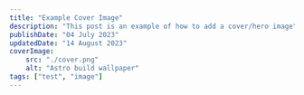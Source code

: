 ```yaml
---
title: "Example Cover Image"
description: "This post is an example of how to add a cover/hero image"
publishDate: "04 July 2023"
updatedDate: "14 August 2023"
coverImage:
    src: "./cover.png"
    alt: "Astro build wallpaper"
tags: ["test", "image"]
---
```

